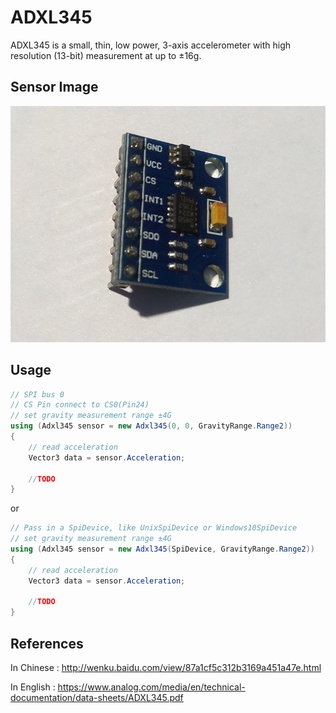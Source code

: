 # ADXL345
ADXL345 is a small, thin, low power, 3-axis accelerometer with high resolution (13-bit) measurement at up to ±16g.

## Sensor Image
![](sensor.jpg)

## Usage
```C#
// SPI bus 0
// CS Pin connect to CS0(Pin24)
// set gravity measurement range ±4G
using (Adxl345 sensor = new Adxl345(0, 0, GravityRange.Range2))
{
    // read acceleration
    Vector3 data = sensor.Acceleration;

    //TODO
}
```

or

```C#
// Pass in a SpiDevice, like UnixSpiDevice or Windows10SpiDevice
// set gravity measurement range ±4G
using (Adxl345 sensor = new Adxl345(SpiDevice, GravityRange.Range2))
{
    // read acceleration
    Vector3 data = sensor.Acceleration;

    //TODO
}
```

## References
In Chinese : http://wenku.baidu.com/view/87a1cf5c312b3169a451a47e.html

In English : https://www.analog.com/media/en/technical-documentation/data-sheets/ADXL345.pdf
